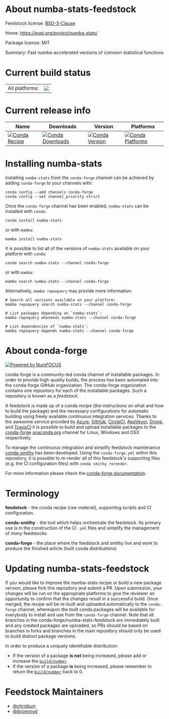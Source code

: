 About numba-stats-feedstock
===========================

Feedstock license: [BSD-3-Clause](https://github.com/conda-forge/numba-stats-feedstock/blob/main/LICENSE.txt)

Home: https://pypi.org/project/numba-stats/

Package license: MIT

Summary: Fast numba-accelerated versions of common statistical functions

Current build status
====================


<table><tr><td>All platforms:</td>
    <td>
      <a href="https://dev.azure.com/conda-forge/feedstock-builds/_build/latest?definitionId=11793&branchName=main">
        <img src="https://dev.azure.com/conda-forge/feedstock-builds/_apis/build/status/numba-stats-feedstock?branchName=main">
      </a>
    </td>
  </tr>
</table>

Current release info
====================

| Name | Downloads | Version | Platforms |
| --- | --- | --- | --- |
| [![Conda Recipe](https://img.shields.io/badge/recipe-numba--stats-green.svg)](https://anaconda.org/conda-forge/numba-stats) | [![Conda Downloads](https://img.shields.io/conda/dn/conda-forge/numba-stats.svg)](https://anaconda.org/conda-forge/numba-stats) | [![Conda Version](https://img.shields.io/conda/vn/conda-forge/numba-stats.svg)](https://anaconda.org/conda-forge/numba-stats) | [![Conda Platforms](https://img.shields.io/conda/pn/conda-forge/numba-stats.svg)](https://anaconda.org/conda-forge/numba-stats) |

Installing numba-stats
======================

Installing `numba-stats` from the `conda-forge` channel can be achieved by adding `conda-forge` to your channels with:

```
conda config --add channels conda-forge
conda config --set channel_priority strict
```

Once the `conda-forge` channel has been enabled, `numba-stats` can be installed with `conda`:

```
conda install numba-stats
```

or with `mamba`:

```
mamba install numba-stats
```

It is possible to list all of the versions of `numba-stats` available on your platform with `conda`:

```
conda search numba-stats --channel conda-forge
```

or with `mamba`:

```
mamba search numba-stats --channel conda-forge
```

Alternatively, `mamba repoquery` may provide more information:

```
# Search all versions available on your platform:
mamba repoquery search numba-stats --channel conda-forge

# List packages depending on `numba-stats`:
mamba repoquery whoneeds numba-stats --channel conda-forge

# List dependencies of `numba-stats`:
mamba repoquery depends numba-stats --channel conda-forge
```


About conda-forge
=================

[![Powered by
NumFOCUS](https://img.shields.io/badge/powered%20by-NumFOCUS-orange.svg?style=flat&colorA=E1523D&colorB=007D8A)](https://numfocus.org)

conda-forge is a community-led conda channel of installable packages.
In order to provide high-quality builds, the process has been automated into the
conda-forge GitHub organization. The conda-forge organization contains one repository
for each of the installable packages. Such a repository is known as a *feedstock*.

A feedstock is made up of a conda recipe (the instructions on what and how to build
the package) and the necessary configurations for automatic building using freely
available continuous integration services. Thanks to the awesome service provided by
[Azure](https://azure.microsoft.com/en-us/services/devops/), [GitHub](https://github.com/),
[CircleCI](https://circleci.com/), [AppVeyor](https://www.appveyor.com/),
[Drone](https://cloud.drone.io/welcome), and [TravisCI](https://travis-ci.com/)
it is possible to build and upload installable packages to the
[conda-forge](https://anaconda.org/conda-forge) [anaconda.org](https://anaconda.org/)
channel for Linux, Windows and OSX respectively.

To manage the continuous integration and simplify feedstock maintenance
[conda-smithy](https://github.com/conda-forge/conda-smithy) has been developed.
Using the ``conda-forge.yml`` within this repository, it is possible to re-render all of
this feedstock's supporting files (e.g. the CI configuration files) with ``conda smithy rerender``.

For more information please check the [conda-forge documentation](https://conda-forge.org/docs/).

Terminology
===========

**feedstock** - the conda recipe (raw material), supporting scripts and CI configuration.

**conda-smithy** - the tool which helps orchestrate the feedstock.
                   Its primary use is in the construction of the CI ``.yml`` files
                   and simplify the management of *many* feedstocks.

**conda-forge** - the place where the feedstock and smithy live and work to
                  produce the finished article (built conda distributions)


Updating numba-stats-feedstock
==============================

If you would like to improve the numba-stats recipe or build a new
package version, please fork this repository and submit a PR. Upon submission,
your changes will be run on the appropriate platforms to give the reviewer an
opportunity to confirm that the changes result in a successful build. Once
merged, the recipe will be re-built and uploaded automatically to the
`conda-forge` channel, whereupon the built conda packages will be available for
everybody to install and use from the `conda-forge` channel.
Note that all branches in the conda-forge/numba-stats-feedstock are
immediately built and any created packages are uploaded, so PRs should be based
on branches in forks and branches in the main repository should only be used to
build distinct package versions.

In order to produce a uniquely identifiable distribution:
 * If the version of a package **is not** being increased, please add or increase
   the [``build/number``](https://docs.conda.io/projects/conda-build/en/latest/resources/define-metadata.html#build-number-and-string).
 * If the version of a package **is** being increased, please remember to return
   the [``build/number``](https://docs.conda.io/projects/conda-build/en/latest/resources/define-metadata.html#build-number-and-string)
   back to 0.

Feedstock Maintainers
=====================

* [@chrisburr](https://github.com/chrisburr/)
* [@ikrommyd](https://github.com/ikrommyd/)

